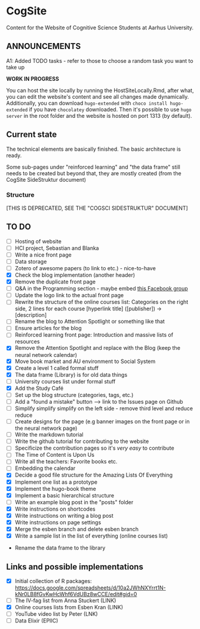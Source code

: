 # CogSite

Content for the Website of Cognitive Science Students at Aarhus University.

## ANNOUNCEMENTS
A1: Added TODO tasks - refer to those to choose a random task you want to take up 

**WORK IN PROGRESS**

You can host the site locally by running the HostSiteLocally.Rmd, after what, you can 
edit the website's content and see all changes made dynamically. Additionally, you 
can download `hugo-extended` with `choco install hugo-extended` if you have 
`chocolatey` downloaded. Then it's possible to use `hugo server` in the root 
folder and the website is hosted on port 1313 (by default).

## Current state

The technical elements are basically finished. The basic architecture is ready.

Some sub-pages under "reinforced learning" and "the data frame" still needs to 
be created but beyond that, they are mostly created (from the CogSite SideStruktur document)

### Structure

[THIS IS DEPRECATED, SEE THE "COGSCI SIDESTRUKTUR" DOCUMENT]

## TO DO

- [ ] Hosting of website
- [ ] HCI project, Sebastian and Blanka
- [ ] Write a nice front page
- [ ] Data storage
- [ ] Zotero of awesome papers (to link to etc.) - nice-to-have
- [x] Check the blog implementation (another header)
- [x] Remove the duplicate front page
- [ ] Q&A in the Programming section - maybe embed [this Facebook group](https://www.facebook.com/groups/340151913001608/)
- [ ] Update the logo link to the actual front page
- [ ] Rewrite the structure of the online courses list: Categories on the right side, 2 lines for each course [hyperlink title] ([publisher]) -> [description]
- [ ] Rename the blog to Attention Spotlight or something like that
- [ ] Ensure articles for the blog
- [ ] Reinforced learning front page: Introduction and massive lists of resources
- [x] Remove the Attention Spotlight and replace with the Blog (keep the neural network calendar)
- [x] Move book market and AU environment to Social System
- [x] Create a level 1 called formal stuff
- [x] The data frame (Library) is for old data things
- [ ] University courses list under formal stuff
- [x] Add the Study Café
- [ ] Set up the blog structure (categories, tags, etc.)
- [ ] Add a "found a mistake" button --> link to the Issues page on Github
- [ ] Simplify simplify simplify on the left side - remove third level and reduce reduce
- [ ] Create designs for the page (e.g banner images on the front page or in the neural network page)
- [ ] Write the markdown tutorial
- [ ] Write the github tutorial for contributing to the website
- [ ] Specificize the contribution pages so it's _very easy_ to contribute
- [ ] The Time of Content is Upon Us
- [ ] Write all the teachers: Favorite books etc.
- [ ] Embedding the calendar
- [x] Decide a good file structure for the Amazing Lists Of Everything
- [x] Implement one list as a prototype
- [x] Implement the hugo-book theme
- [x] Implement a basic hierarchical structure
- [ ] Write an example blog post in the "posts" folder
- [x] Write instructions on shortcodes
- [x] Write instructions on writing a blog post
- [x] Write instructions on page settings
- [x] Merge the esben branch and delete esben branch
- [x] Write a sample list in the list of everything (online courses list)

- Rename the data frame to the library


## Links and possible implementations

- [x] Initial collection of R packages: https://docs.google.com/spreadsheets/d/10a2JWhNXYrrt1N-kNr0LB8fGvKwHcWhf6VdUBz8wCCE/edit#gid=0
- [ ] The IV-fag list from Anna Stuckert (LINK)
- [x] Online courses lists from Esben Kran (LINK)
- [ ] YouTube video list by Peter (LNK)
- [ ] Data Elixir (EPIIC)
